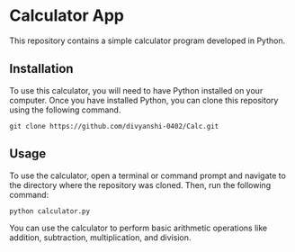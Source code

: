 # Calculator App

This repository contains a simple calculator program developed in Python.

## Installation

To use this calculator, you will need to have Python installed on your computer. Once you have installed Python, you can clone this repository using the following command. 

```
git clone https://github.com/divyanshi-0402/Calc.git

```
## Usage

To use the calculator, open a terminal or command prompt and navigate to the directory where the repository was cloned.
Then, run the following command:

```
python calculator.py

```

You can use the calculator to perform basic arithmetic operations like addition, subtraction, multiplication, and division. 
